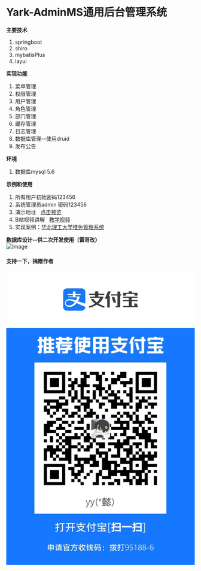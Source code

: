 # Yark-AdminMS通用后台管理系统  
**主要技术**   


1. springboot  
2. shiro  
3. mybatisPlus  
4. layui  


**实现功能**  


1. 菜单管理  
2. 权限管理  
3. 用户管理   
4. 角色管理   
5. 部门管理    
6. 缓存管理  
7. 日志管理  
8. 数据库管理--使用druid  
9. 发布公告    

**环境**    

1. 数据库mysql 5.6    
   

**示例和使用**
1. 所有用户初始密码123456    
2. 系统管理员admin 密码123456  
3. 演示地址&nbsp;&nbsp;&nbsp;[点击预览](http://moyu.imoonfish.com:8887)   
4. B站视频讲解&nbsp;&nbsp;&nbsp;[教学视频](https://www.bilibili.com/video/BV1N741197sA/)
5. 实现案例：[华北理工大学推免管理系统](https://github.com/yorkmass/NCST-free-postgraduate-management-system.git)

**数据库设计--供二次开发使用（雷哥改）**  
![Image](数据库设计.png)  

#### 支持一下，捐赠作者

![](pay.jpg)